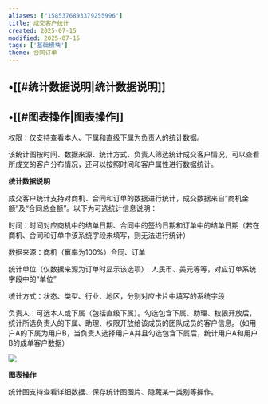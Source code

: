 ```yaml
---
aliases: ["1585376893379255996"]
title: 成交客户统计
created: 2025-07-15
modified: 2025-07-15
tags: ['基础模块']
theme: 合同订单
---
```


## •[[#统计数据说明|统计数据说明]]

## •[[#图表操作|图表操作]]

权限：仅支持查看本人、下属和直级下属为负责人的统计数据。

该统计图按时间、数据来源、统计方式、负责人筛选统计成交客户情况，可以查看所成交的客户分布情况，还可以按照时间和客户属性进行数据统计。

**统计数据说明**

成交客户统计支持对商机、合同和订单的数据进行统计，成交数据来自“商机金额”及“合同总金额”。以下为可选统计信息说明：  

时间：时间对应商机中的结单日期、合同中的签约日期和订单中的结单日期（若在商机、合同和订单中该系统字段未填写，则无法进行统计）

数据来源：商机（赢率为100%）合同、订单

统计单位（仅数据来源为订单时显示该选项）：人民币、美元等等，对应订单系统字段中的“单位”

统计方式：状态、类型、行业、地区，分别对应卡片中填写的系统字段

负责人：可选本人或下属（包括直级下属）。勾选包含下属、助理、权限开放后，统计所选负责人的下属、助理、权限开放给该成员的团队成员的客户信息。（如用户A的下属为用户B，当负责人选择用户A并且勾选包含下属后，统计用户A和用户B的成单客户数据）

![](https://myhelpdoc.oss-cn-heyuan.aliyuncs.com/mdimages/199350050ea746c72427af93a0183693.jpg)

**图表操作**

统计图支持查看详细数据、保存统计图图片、隐藏某一类别等操作。


